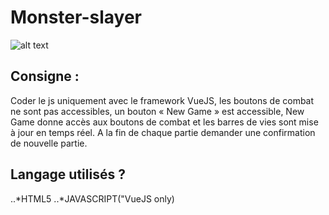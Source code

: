 # Monster-slayer

![alt text](https://i.pinimg.com/originals/f5/e5/d9/f5e5d98cb48bc51dcd99714df18148eb.png)

## Consigne :

Coder le js uniquement avec le framework VueJS, les boutons de combat ne sont pas accessibles, un bouton « New Game » est accessible, New Game donne accès aux boutons de combat et les barres de vies sont mise à jour en temps réel. A la fin de chaque partie demander une confirmation de nouvelle partie.

## Langage utilisés ?

..*HTML5
..*JAVASCRIPT("VueJS only)